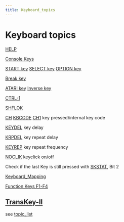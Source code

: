 ```yaml
---
title: Keyboard_topics
---
```

# Keyboard topics  
  
[HELP](../HELPFG/index.md)  
  
[Console Keys](../CONSOL/index.md)  
  
[START key](../CONSOL/index.md) [SELECT key](../CONSOL/index.md) [OPTION key](../CONSOL/index.md)  
  
[Break key](../BRKKEY/index.md)  
  
[ATARI key](../CH/index.md) [Inverse key](../CH/index.md)  
  
[CTRL-1](../SSFLAG/index.md)  
  
[SHFLOK](../SHFLOK/index.md)  
  
[CH](../CH/index.md) [KBCODE](../KBCODE/index.md) [CH1](../CH1/index.md) key pressed/internal key code  
  
[KEYDEL](../KEYDEL/index.md) key delay  
  
[KRPDEL](../KRPDEL/index.md) key repeat delay  
  
[KEYREP](../KEYREP/index.md) key repeat frequency  
  
[NOCLIK](../NOCLIK/index.md) keyclick on/off  
  
Check if the last Key is still pressed with [SKSTAT](../SKCTL/index.md), Bit 2  
  
[Keyboard_Mapping](../Keyboard_Mapping/index.md)  
  
[Function Keys F1-F4](../fkeys/index.md)  
  
[TransKey-II](../TransKey-II/index.md)  
---
see [topic_list](../topic_list/index.md)  
